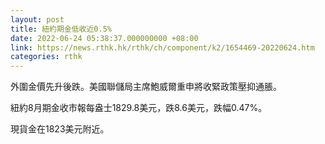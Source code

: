 ```yaml
---
layout: post
title: 紐約期金低收近0.5%
date: 2022-06-24 05:38:37.000000000 +08:00
link: https://news.rthk.hk/rthk/ch/component/k2/1654469-20220624.htm
categories: rthk
---
```


外圍金價先升後跌。美國聯儲局主席鮑威爾重申將收緊政策壓抑通脹。

紐約8月期金收市報每盎士1829.8美元，跌8.6美元，跌幅0.47%。

現貨金在1823美元附近。
